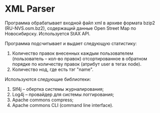 # XML Parser

Программа обрабатывает входной файл xml в архиве формата bzip2
(RU-NVS.osm.bz2), содержащий данные Open Street Map по Новосибирску.
Используется StAX API.

Программа подсчитывает и выдает следующую статистику:  
   1. Количество правок внесенных каждым пользователем (пользователь –
кол-во правок) отсортированное в обратном порядке по количеству
правок (атрибут user в тегах node).  
   2. Количество нод, где есть тэг "name".
  
Используются следующие библиотеки:
   1. Slf4j – обертка системы журналирования;
   2. Log4j – провайдер для системы логгирования;
   3. Apache commons compress;
   4. Apache commons CLI (command line interface).
